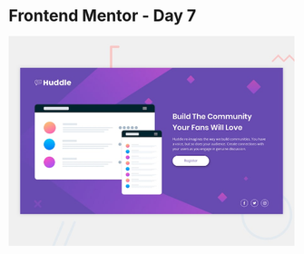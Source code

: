 # Frontend Mentor - Day 7

![Design preview for the Huddle landing page with single introductory section](./design/desktop-preview.jpg)
